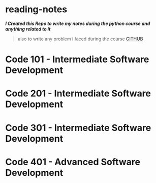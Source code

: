 # reading-notes

**_I Created this Repo to write my notes during the python course and anything related to it_**
>also to write any problem i faced during the course
[GITHUB](https://github.com/tareqzoubii)
# Code 101 - Intermediate Software Development
# Code 201 - Intermediate Software Development
# Code 301 - Intermediate Software Development
# Code 401 - Advanced Software Development